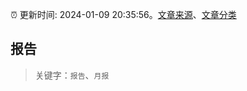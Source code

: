 :alarm_clock: 更新时间: 2024-01-09 20:35:56。[文章来源](/README.md)、[文章分类](/TAGS.md)

## 报告


> 关键字：`报告`、`月报`



